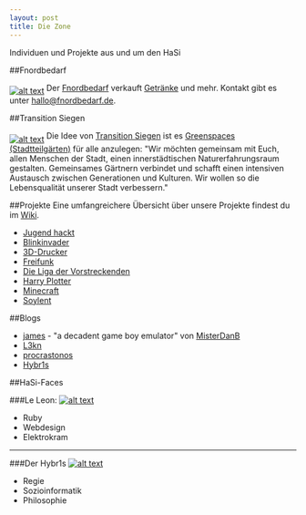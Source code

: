 ```yaml
---
layout: post
title: Die Zone
---
```

Individuen und Projekte aus und um den HaSi

##Fnordbedarf

<a href="http://www.fnordbedarf.de"><img src="/images/fnordbedarf.png" alt="alt text" align="middle" target="_blank"></a>
Der [Fnordbedarf](http://www.fnordbedarf.de) verkauft [Getränke](http://fnordbedarf.de/core/index.php?title=Getränke) und mehr. Kontakt gibt es unter [hallo@fnordbedarf.de](mailto:hallo@fnordbedarf.de).


##Transition Siegen

<a href="http://transition-siegen.de/blog/"><img src="/images/transition.jpg" alt="alt text" align="middle" target="_blank"></a>
Die Idee von [Transition Siegen](http://transition-siegen.de/blog/) ist es [Greenspaces (Stadtteilgärten)](http://transition-siegen.de/wiki/index.php?title=Kategorie:Greenspace) für alle anzulegen: "Wir möchten gemeinsam mit Euch, allen Menschen der Stadt, einen innerstädtischen Naturerfahrungsraum gestalten. Gemeinsames Gärtnern verbindet und schafft einen intensiven Austausch zwischen Generationen und Kulturen. Wir wollen so die Lebensqualität unserer Stadt verbessern."

##Projekte
Eine umfangreichere Übersicht über unsere Projekte findest du im [Wiki](http://hasi.it/wiki/Kategorie:Projekt).

* [Jugend hackt](http://hasi.it/wiki/Jugend_hackt)
* [Blinkinvader](http://hasi.it/wiki/Blinkinvader)
* [3D-Drucker](http://hasi.it/wiki/3D_Drucker)
* [Freifunk](http://hasi.it/wiki/Freifunk)
* [Die Liga der Vorstreckenden](http://hasi.it/wiki/Liga_der_Vorstreckenden)
* [Harry Plotter](http://hasi.it/wiki/Harry_Plotter)
* [Minecraft](http://hasi.it/wiki/Minecraft)
* [Soylent](http://hasi.it/wiki/Soylent)

##Blogs

* [james](http://james.hasi.it) - "a decadent game boy emulator" von [MisterDanB](http://hasi.it/wiki/Benutzer:Danb)
* [L3kn](http://www.l3kn.de)
* [procrastonos](http://procrastonos.org)
* [Hybr1s](http://hybr1s.de)


##HaSi-Faces

###Le Leon: 
[![alt text](/images/leLeon.png)](http://hasi.it/wiki/Benutzer:L3kn)

* Ruby 
* Webdesign
* Elektrokram

----------------

###Der Hybr1s
[![alt text](/images/180px-Der_Hybr1s.jpg)](http://hasi.it/wiki/Benutzer:Hybr1s)

* Regie 
* Sozioinformatik
* Philosophie
